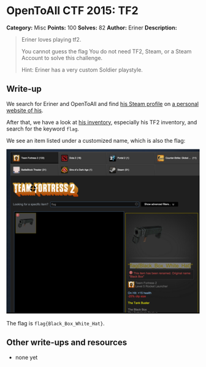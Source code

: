 # OpenToAll CTF 2015: TF2

**Category:** Misc
**Points:** 100
**Solves:** 82
**Author:** Eriner
**Description:** 

> Eriner loves playing tf2.
>
> You cannot guess the flag You do not need TF2, Steam, or a Steam Account to solve this challenge.
>
> Hint: Eriner has a very custom Soldier playstyle.

## Write-up

We search for Eriner and OpenToAll and find [his Steam profile](http://steamcommunity.com/id/eriner) on [a personal website of his](http://givemesecurity.info/about/).

After that, we have a look at [his inventory](http://steamcommunity.com/id/Eriner/inventory/), especially his TF2 inventory, and search for the keyword `flag`.

We see an item listed under a customized name, which is also the flag:

![](screen.png)

The flag is `flag{Black_Box_White_Hat}`.

## Other write-ups and resources

* none yet